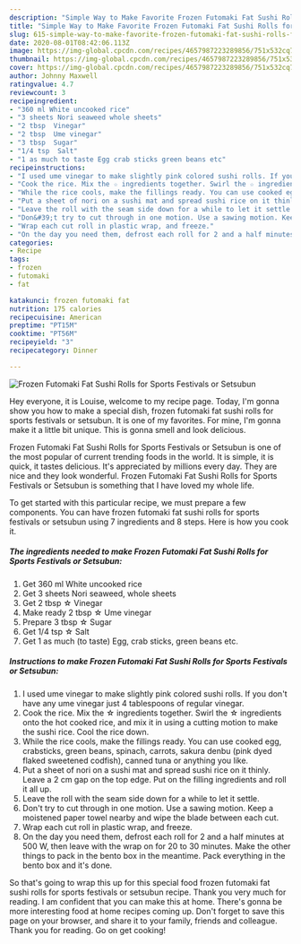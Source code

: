 ```yaml
---
description: "Simple Way to Make Favorite Frozen Futomaki Fat Sushi Rolls for Sports Festivals or Setsubun"
title: "Simple Way to Make Favorite Frozen Futomaki Fat Sushi Rolls for Sports Festivals or Setsubun"
slug: 615-simple-way-to-make-favorite-frozen-futomaki-fat-sushi-rolls-for-sports-festivals-or-setsubun
date: 2020-08-01T08:42:06.113Z
image: https://img-global.cpcdn.com/recipes/4657987223289856/751x532cq70/frozen-futomaki-fat-sushi-rolls-for-sports-festivals-or-setsubun-recipe-main-photo.jpg
thumbnail: https://img-global.cpcdn.com/recipes/4657987223289856/751x532cq70/frozen-futomaki-fat-sushi-rolls-for-sports-festivals-or-setsubun-recipe-main-photo.jpg
cover: https://img-global.cpcdn.com/recipes/4657987223289856/751x532cq70/frozen-futomaki-fat-sushi-rolls-for-sports-festivals-or-setsubun-recipe-main-photo.jpg
author: Johnny Maxwell
ratingvalue: 4.7
reviewcount: 3
recipeingredient:
- "360 ml White uncooked rice"
- "3 sheets Nori seaweed whole sheets"
- "2 tbsp  Vinegar"
- "2 tbsp  Ume vinegar"
- "3 tbsp  Sugar"
- "1/4 tsp  Salt"
- "1 as much to taste Egg crab sticks green beans etc"
recipeinstructions:
- "I used ume vinegar to make slightly pink colored sushi rolls. If you don&#39;t have any ume vinegar just 4 tablespoons of regular vinegar."
- "Cook the rice. Mix the ☆ ingredients together. Swirl the ☆ ingredients onto the hot cooked rice, and mix it in using a cutting motion to make the sushi rice. Cool the rice down."
- "While the rice cools, make the fillings ready. You can use cooked egg, crabsticks, green beans, spinach, carrots, sakura denbu (pink dyed flaked sweetened codfish), canned tuna or anything you like."
- "Put a sheet of nori on a sushi mat and spread sushi rice on it thinly. Leave a 2 cm gap on the top edge. Put on the filling ingredients and roll it all up."
- "Leave the roll with the seam side down for a while to let it settle."
- "Don&#39;t try to cut through in one motion. Use a sawing motion. Keep a moistened paper towel nearby and wipe the blade between each cut."
- "Wrap each cut roll in plastic wrap, and freeze."
- "On the day you need them, defrost each roll for 2 and a half minutes at 500 W, then leave with the wrap on for 20 to 30 minutes. Make the other things to pack in the bento box in the meantime. Pack everything in the bento box and it&#39;s done."
categories:
- Recipe
tags:
- frozen
- futomaki
- fat

katakunci: frozen futomaki fat 
nutrition: 175 calories
recipecuisine: American
preptime: "PT15M"
cooktime: "PT56M"
recipeyield: "3"
recipecategory: Dinner

---
```



![Frozen Futomaki Fat Sushi Rolls for Sports Festivals or Setsubun](https://img-global.cpcdn.com/recipes/4657987223289856/751x532cq70/frozen-futomaki-fat-sushi-rolls-for-sports-festivals-or-setsubun-recipe-main-photo.jpg)

Hey everyone, it is Louise, welcome to my recipe page. Today, I'm gonna show you how to make a special dish, frozen futomaki fat sushi rolls for sports festivals or setsubun. It is one of my favorites. For mine, I'm gonna make it a little bit unique. This is gonna smell and look delicious.



Frozen Futomaki Fat Sushi Rolls for Sports Festivals or Setsubun is one of the most popular of current trending foods in the world. It is simple, it is quick, it tastes delicious. It's appreciated by millions every day. They are nice and they look wonderful. Frozen Futomaki Fat Sushi Rolls for Sports Festivals or Setsubun is something that I have loved my whole life.


To get started with this particular recipe, we must prepare a few components. You can have frozen futomaki fat sushi rolls for sports festivals or setsubun using 7 ingredients and 8 steps. Here is how you cook it.

<!--inarticleads1-->

##### The ingredients needed to make Frozen Futomaki Fat Sushi Rolls for Sports Festivals or Setsubun:

1. Get 360 ml White uncooked rice
1. Get 3 sheets Nori seaweed, whole sheets
1. Get 2 tbsp ☆ Vinegar
1. Make ready 2 tbsp ☆ Ume vinegar
1. Prepare 3 tbsp ☆ Sugar
1. Get 1/4 tsp ☆ Salt
1. Get 1 as much (to taste) Egg, crab sticks, green beans etc.




<!--inarticleads2-->

##### Instructions to make Frozen Futomaki Fat Sushi Rolls for Sports Festivals or Setsubun:

1. I used ume vinegar to make slightly pink colored sushi rolls. If you don&#39;t have any ume vinegar just 4 tablespoons of regular vinegar.
1. Cook the rice. Mix the ☆ ingredients together. Swirl the ☆ ingredients onto the hot cooked rice, and mix it in using a cutting motion to make the sushi rice. Cool the rice down.
1. While the rice cools, make the fillings ready. You can use cooked egg, crabsticks, green beans, spinach, carrots, sakura denbu (pink dyed flaked sweetened codfish), canned tuna or anything you like.
1. Put a sheet of nori on a sushi mat and spread sushi rice on it thinly. Leave a 2 cm gap on the top edge. Put on the filling ingredients and roll it all up.
1. Leave the roll with the seam side down for a while to let it settle.
1. Don&#39;t try to cut through in one motion. Use a sawing motion. Keep a moistened paper towel nearby and wipe the blade between each cut.
1. Wrap each cut roll in plastic wrap, and freeze.
1. On the day you need them, defrost each roll for 2 and a half minutes at 500 W, then leave with the wrap on for 20 to 30 minutes. Make the other things to pack in the bento box in the meantime. Pack everything in the bento box and it&#39;s done.




So that's going to wrap this up for this special food frozen futomaki fat sushi rolls for sports festivals or setsubun recipe. Thank you very much for reading. I am confident that you can make this at home. There's gonna be more interesting food at home recipes coming up. Don't forget to save this page on your browser, and share it to your family, friends and colleague. Thank you for reading. Go on get cooking!
